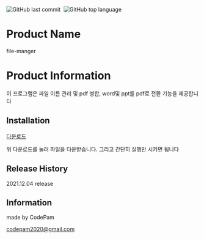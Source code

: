 <img alt="GitHub last commit" src="https://img.shields.io/github/last-commit/codepam2020/file-manager">&nbsp;&nbsp;<img alt="GitHub top language" src="https://img.shields.io/github/languages/top/codepam2020/file-manager">


Product Name
==========

file-manger

# Product Information
이 프로그램은 파일 이름 관리 및 pdf 병합, word및 ppt를 pdf로 전환 기능을 제공합니다

## Installation

[다운로드](https://github.com/codepam2020/file-manager/raw/main/file-manager.exe)

위 다운로드를 눌러 파일을 다운받습니다.
그리고 간단히 실행만 시키면 됩니다



<!-- A few motivating and useful examples of how your product can be used. Spice this up with code blocks and potentially more screenshots.

_For more examples and usage, please refer to the [Wiki][wiki]._

## Development setup

Describe how to install all development dependencies and how to run an automated test-suite of some kind. Potentially do this for multiple platforms. -->



## Release History

2021.12.04 release

<!-- - 0.2.1
  - CHANGE: Update docs (module code remains unchanged)
- 0.2.0
  - CHANGE: Remove `setDefaultXYZ()`
  - ADD: Add `init()`
- 0.1.1
  - FIX: Crash when calling `baz()` (Thanks @GenerousContributorName!)
- 0.1.0
  - The first proper release
  - CHANGE: Rename `foo()` to `bar()`
- 0.0.1
  - Work in progress -->

## Information

made by CodePam

codepam2020@gmail.com

